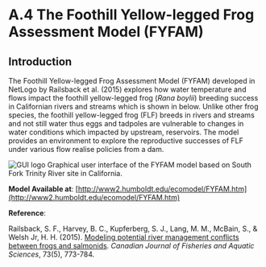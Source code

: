 # A.4 The Foothill Yellow-legged Frog Assessment Model (FYFAM)




## Introduction

The Foothill Yellow-legged Frog Assessment Model (FYFAM) developed in NetLogo by Railsback et al. (2015) explores how water temperature and flows impact the foothill yellow-legged frog (*Rana boylii*) breeding success in Californian rivers and streams which is shown in below. Unlike other frog species, the foothill yellow-legged frog (FLF) breeds in rivers and streams and not still water thus eggs and tadpoles are vulnerable to changes in water conditions which impacted by upstream, reservoirs. The model provides an environment to explore the reproductive successes of FLF under various flow realise policies from a dam.

![GUI logo](https://github.com/abmgis/abmgis/blob/master/AppendixA/Frog/FigureA4.png)
Graphical user interface of the FYFAM model based on South Fork Trinity River site in California.**Model Available at**: [http://www2.humboldt.edu/ecomodel/FYFAM.htm](http://www2.humboldt.edu/ecomodel/FYFAM.htm)**Reference**:
Railsback, S. F., Harvey, B. C., Kupferberg, S. J., Lang, M. M., McBain, S., & Welsh Jr,H. H. (2015). [Modeling potential river management conflicts between frogs and salmonids](http://www.nrcresearchpress.com/doi/abs/10.1139/cjfas-2015-0267#.W0OvCn4h3E4). *Canadian Journal of Fisheries and Aquatic Sciences*, 73(5), 773-784.



